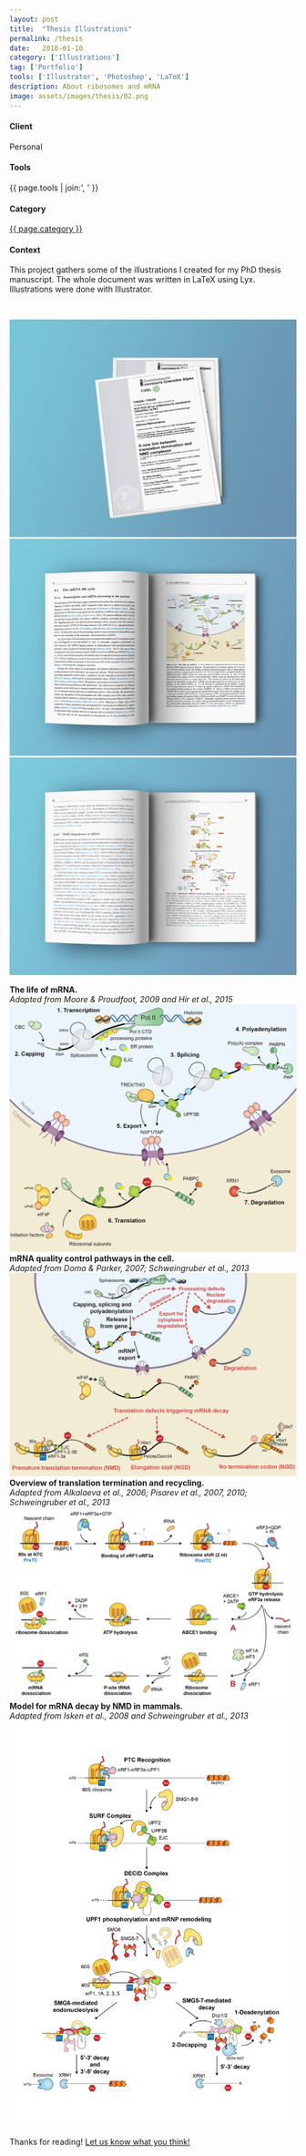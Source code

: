 ```yaml
---
layout: post
title:  "Thesis Illustrations"
permalink: /thesis
date:   2016-01-10
category: ['Illustrations']
tag: ['Portfolio']
tools: ['Illustrator', 'Photoshop', 'LaTeX']
description: About ribosomes and mRNA
image: assets/images/thesis/02.png
---
```


<div class="row">
	<div class="4u 12u$(medium)">
		<h4>Client</h4>
		  <p>Personal</p>
    <h4>Tools</h4>
      <p>{{ page.tools | join:', ' }}</p>
    <h4>Category</h4>
    	<p><a href="{{ site.baseurl }}/category/{{ page.category }}" class="link">{{ page.category }}</a></p>
	</div>
	<div class="6u$ 12u$(small)">
		<h4>Context</h4>
		<p>This project gathers some of the illustrations I created for my PhD thesis manuscript. The whole document was written in LaTeX using Lyx. Illustrations were done with Illustrator.</p>
	</div>
</div>  
<br>

![01](assets/images/thesis/01.png)
![01](assets/images/thesis/02.png)
![01](assets/images/thesis/03.png)

<div class="box alt">
	<div class="row 50% uniform">
		<div class="6u"><span class="image fit"><b>The life of mRNA.</b><br><i>Adapted from Moore & Proudfoot, 2009 and Hir et al., 2015</i><img src="assets/images/thesis/05.png" alt="" /></span></div>
		<div class="6u$"><span class="image fit"><b>mRNA quality control pathways in the cell.</b><br><i>Adapted from Doma & Parker, 2007; Schweingruber et al., 2013</i><img src="assets/images/thesis/06.png" alt="" /></span></div>
		<!-- Break -->
    <div class="6u"><span class="image fit"><b>Overview of translation termination and recycling.</b><br><i>Adapted from Alkalaeva et al., 2006; Pisarev et al., 2007, 2010; Schweingruber et al., 2013</i><img src="assets/images/thesis/04.png" alt="" /></span></div>
		<div class="6u$"><span class="image fit"><b>Model for mRNA decay by NMD in mammals.</b><br><i>Adapted from Isken et al., 2008 and Schweingruber et al., 2013</i><img src="assets/images/thesis/07.png" alt="" /></span></div>
	</div>
</div>

Thanks for reading! [Let us know what you think!](contact/)
